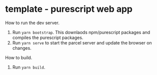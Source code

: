 # template - purescript web app

How to run the dev server.

1. Run `yarn bootstrap`. This downlaods npm/purescript packages and compiles the purescript packages.
2. Run `yarn serve` to start the parcel server and update the browser on changes.

How to build.

1. Run `yarn build`.
